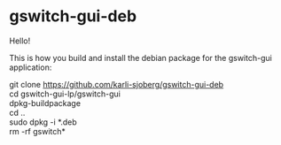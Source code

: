 # gswitch-gui-deb

Hello!

This is how you build and install the debian package for the gswitch-gui application:

git clone https://github.com/karli-sjoberg/gswitch-gui-deb</br>
cd gswitch-gui-lp/gswitch-gui</br>
dpkg-buildpackage</br>
cd ..</br>
sudo dpkg -i \*.deb</br>
rm -rf gswitch\*</br>

